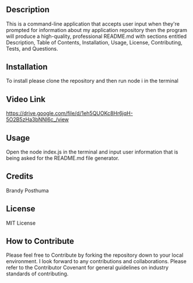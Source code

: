 # <Professional README Creator>

## Description

This is a command-line application that accepts user input
when they're prompted for information about my application repository
then the program will produce a high-quality, professional README.md with sections entitled Description, Table of Contents, Installation, Usage, License, Contributing, Tests, and Questions.

## Installation

To install please clone the repository and then run node i in the terminal

## Video Link
https://drive.google.com/file/d/1eh5QUOKc8Hr6jqH-5O2B5zHa3bNNI6c_/view

## Usage

Open the node index.js in the terminal and input user information that is being asked for the README.md file generator.

## Credits

Brandy Posthuma

## License

MIT License

## How to Contribute

Please feel free to Contribute by forking the repository down to your local environment.  I look forward to any contributions and collaborations.  Please refer to the Contributor Covenant  for general guidelines on industry standards of contributing.

